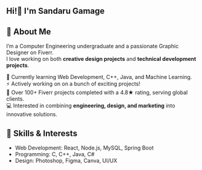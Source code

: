 ## Hi!👋 I'm Sandaru Gamage
## 🔗 About Me
I’m a Computer Engineering undergraduate and a passionate Graphic Designer on Fiverr.  
I love working on both **creative design projects** and **technical development projects**.  

🌱 Currently learning Web Development, C++, Java, and Machine Learning.  
⚡ Actively working on on a bunch of exciting projects!  
🎨 Over 100+ Fiverr projects completed with a 4.8★ rating, serving global clients.  
💻 Interested in combining **engineering, design, and marketing** into innovative solutions.  

## 🚀 Skills & Interests
- Web Development: React, Node.js, MySQL, Spring Boot  
- Programming: C, C++, Java, C#  
- Design: Photoshop, Figma, Canva, UI/UX  


<!--
**Sandaru-Lakmika/Sandaru-Lakmika** is a ✨ _special_ ✨ repository because its `README.md` (this file) appears on your GitHub profile.

Here are some ideas to get you started:

- 🔭 I’m currently working on ...
- 🌱 I’m currently learning ...
- 👯 I’m looking to collaborate on ...
- 🤔 I’m looking for help with ...
- 💬 Ask me about ...
- 📫 How to reach me: ...
- 😄 Pronouns: ...
- ⚡ Fun fact: ...
-->
